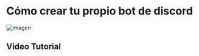 # Cómo crear tu propio bot de discord

![imagen](https://cl.buscafs.com/www.qore.com/public/uploads/images/78323/78323_1000x571.jpg)


## Video Tutorial


